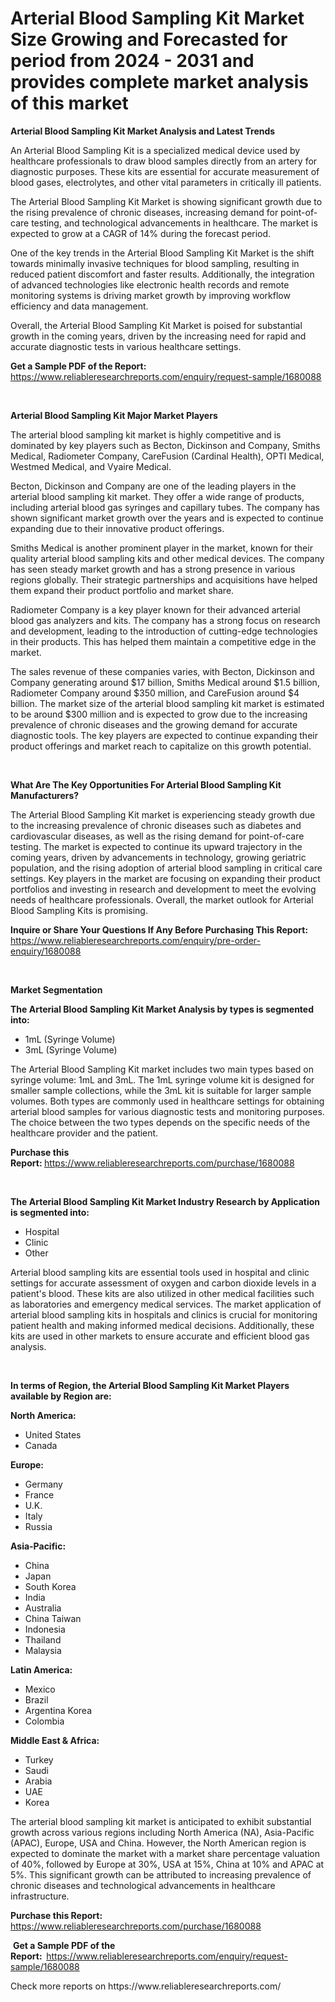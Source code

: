 <p><h1>Arterial Blood Sampling Kit Market Size Growing and Forecasted for period from 2024 - 2031 and provides complete market analysis of this market</h1></p><p><strong>Arterial Blood Sampling Kit Market Analysis and Latest Trends</strong></p>
<p><p>An Arterial Blood Sampling Kit is a specialized medical device used by healthcare professionals to draw blood samples directly from an artery for diagnostic purposes. These kits are essential for accurate measurement of blood gases, electrolytes, and other vital parameters in critically ill patients.</p><p>The Arterial Blood Sampling Kit Market is showing significant growth due to the rising prevalence of chronic diseases, increasing demand for point-of-care testing, and technological advancements in healthcare. The market is expected to grow at a CAGR of 14% during the forecast period.</p><p>One of the key trends in the Arterial Blood Sampling Kit Market is the shift towards minimally invasive techniques for blood sampling, resulting in reduced patient discomfort and faster results. Additionally, the integration of advanced technologies like electronic health records and remote monitoring systems is driving market growth by improving workflow efficiency and data management.</p><p>Overall, the Arterial Blood Sampling Kit Market is poised for substantial growth in the coming years, driven by the increasing need for rapid and accurate diagnostic tests in various healthcare settings.</p></p>
<p><strong>Get a Sample PDF of the Report:&nbsp;</strong> <a href="https://www.reliableresearchreports.com/enquiry/request-sample/1680088">https://www.reliableresearchreports.com/enquiry/request-sample/1680088</a></p>
<p>&nbsp;</p>
<p><strong>Arterial Blood Sampling Kit Major Market Players</strong></p>
<p><p>The arterial blood sampling kit market is highly competitive and is dominated by key players such as Becton, Dickinson and Company, Smiths Medical, Radiometer Company, CareFusion (Cardinal Health), OPTI Medical, Westmed Medical, and Vyaire Medical.</p><p>Becton, Dickinson and Company are one of the leading players in the arterial blood sampling kit market. They offer a wide range of products, including arterial blood gas syringes and capillary tubes. The company has shown significant market growth over the years and is expected to continue expanding due to their innovative product offerings.</p><p>Smiths Medical is another prominent player in the market, known for their quality arterial blood sampling kits and other medical devices. The company has seen steady market growth and has a strong presence in various regions globally. Their strategic partnerships and acquisitions have helped them expand their product portfolio and market share.</p><p>Radiometer Company is a key player known for their advanced arterial blood gas analyzers and kits. The company has a strong focus on research and development, leading to the introduction of cutting-edge technologies in their products. This has helped them maintain a competitive edge in the market.</p><p>The sales revenue of these companies varies, with Becton, Dickinson and Company generating around $17 billion, Smiths Medical around $1.5 billion, Radiometer Company around $350 million, and CareFusion around $4 billion. The market size of the arterial blood sampling kit market is estimated to be around $300 million and is expected to grow due to the increasing prevalence of chronic diseases and the growing demand for accurate diagnostic tools. The key players are expected to continue expanding their product offerings and market reach to capitalize on this growth potential.</p></p>
<p>&nbsp;</p>
<p><strong>What Are The Key Opportunities For Arterial Blood Sampling Kit Manufacturers?</strong></p>
<p><p>The Arterial Blood Sampling Kit market is experiencing steady growth due to the increasing prevalence of chronic diseases such as diabetes and cardiovascular diseases, as well as the rising demand for point-of-care testing. The market is expected to continue its upward trajectory in the coming years, driven by advancements in technology, growing geriatric population, and the rising adoption of arterial blood sampling in critical care settings. Key players in the market are focusing on expanding their product portfolios and investing in research and development to meet the evolving needs of healthcare professionals. Overall, the market outlook for Arterial Blood Sampling Kits is promising.</p></p>
<p><strong>Inquire or Share Your Questions If Any Before Purchasing This Report:</strong> <a href="https://www.reliableresearchreports.com/enquiry/pre-order-enquiry/1680088">https://www.reliableresearchreports.com/enquiry/pre-order-enquiry/1680088</a></p>
<p>&nbsp;</p>
<p><strong>Market Segmentation</strong></p>
<p><strong>The Arterial Blood Sampling Kit Market Analysis by types is segmented into:</strong></p>
<p><ul><li>1mL (Syringe Volume)</li><li>3mL (Syringe Volume)</li></ul></p>
<p><p>The Arterial Blood Sampling Kit market includes two main types based on syringe volume: 1mL and 3mL. The 1mL syringe volume kit is designed for smaller sample collections, while the 3mL kit is suitable for larger sample volumes. Both types are commonly used in healthcare settings for obtaining arterial blood samples for various diagnostic tests and monitoring purposes. The choice between the two types depends on the specific needs of the healthcare provider and the patient.</p></p>
<p><strong>Purchase this Report:&nbsp;</strong><a href="https://www.reliableresearchreports.com/purchase/1680088">https://www.reliableresearchreports.com/purchase/1680088</a></p>
<p>&nbsp;</p>
<p><strong>The Arterial Blood Sampling Kit Market Industry Research by Application is segmented into:</strong></p>
<p><ul><li>Hospital</li><li>Clinic</li><li>Other</li></ul></p>
<p><p>Arterial blood sampling kits are essential tools used in hospital and clinic settings for accurate assessment of oxygen and carbon dioxide levels in a patient's blood. These kits are also utilized in other medical facilities such as laboratories and emergency medical services. The market application of arterial blood sampling kits in hospitals and clinics is crucial for monitoring patient health and making informed medical decisions. Additionally, these kits are used in other markets to ensure accurate and efficient blood gas analysis.</p></p>
<p>&nbsp;</p>
<p><strong>In terms of Region, the Arterial Blood Sampling Kit Market Players available by Region are:</strong></p>
<p>
    <p> <strong> North America: </strong>
        <ul>
            <li>United States</li>
            <li>Canada</li>
        </ul>
        </p> 
    <p> <strong> Europe: </strong>
        <ul>
            <li>Germany</li>
            <li>France</li>
            <li>U.K.</li>
            <li>Italy</li>
            <li>Russia</li>
        </ul>
        </p> 
    <p> <strong> Asia-Pacific: </strong>
        <ul>
            <li>China</li>
            <li>Japan</li>
            <li>South Korea</li>
            <li>India</li>
            <li>Australia</li>
            <li>China Taiwan</li>
            <li>Indonesia</li>
            <li>Thailand</li>
            <li>Malaysia</li>
        </ul>
        </p> 
    <p> <strong> Latin America: </strong>
        <ul>
            <li>Mexico</li>
            <li>Brazil</li>
            <li>Argentina Korea</li>
            <li>Colombia</li>
        </ul>
        </p> 
    <p> <strong> Middle East & Africa: </strong>
        <ul>
            <li>Turkey</li>
            <li>Saudi</li>
            <li>Arabia</li>
            <li>UAE</li>
            <li>Korea</li>
        </ul>
    </p>
    </p>
<p><p>The arterial blood sampling kit market is anticipated to exhibit substantial growth across various regions including North America (NA), Asia-Pacific (APAC), Europe, USA and China. However, the North American region is expected to dominate the market with a market share percentage valuation of 40%, followed by Europe at 30%, USA at 15%, China at 10% and APAC at 5%. This significant growth can be attributed to increasing prevalence of chronic diseases and technological advancements in healthcare infrastructure.</p></p>
<p><strong>Purchase this Report: </strong><a href="https://www.reliableresearchreports.com/purchase/1680088">https://www.reliableresearchreports.com/purchase/1680088</a></p>
<p>&nbsp;<strong>Get a Sample PDF of the Report:&nbsp;&nbsp;</strong><a href="https://www.reliableresearchreports.com/enquiry/request-sample/1680088">https://www.reliableresearchreports.com/enquiry/request-sample/1680088</a></p>
<p><strong></strong></p>
<p>Check more reports on https://www.reliableresearchreports.com/</p>